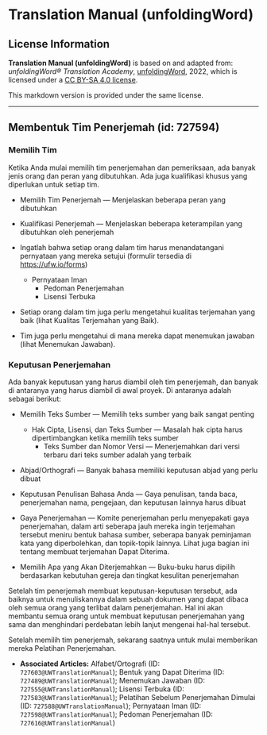 # Translation Manual (unfoldingWord)

## License Information

**Translation Manual (unfoldingWord)** is based on and adapted from: _unfoldingWord® Translation Academy_, [unfoldingWord](https://unfoldingword.org/utw), 2022, which is licensed under a [CC BY-SA 4.0 license](https://creativecommons.org/licenses/by-sa/4.0/legalcode.en).

This markdown version is provided under the same license.



--------------------------------

## Membentuk Tim Penerjemah (id: 727594)

### Memilih Tim

Ketika Anda mulai memilih tim penerjemahan dan pemeriksaan, ada banyak jenis orang dan peran yang dibutuhkan. Ada juga kualifikasi khusus yang diperlukan untuk setiap tim.

* Memilih Tim Penerjemah — Menjelaskan beberapa peran yang dibutuhkan
* Kualifikasi Penerjemah — Menjelaskan beberapa keterampilan yang dibutuhkan oleh penerjemah
* Ingatlah bahwa setiap orang dalam tim harus menandatangani pernyataan yang mereka setujui (formulir tersedia di https://ufw.io/forms)

    + Pernyataan Iman
        + Pedoman Penerjemahan
        + Lisensi Terbuka
* Setiap orang dalam tim juga perlu mengetahui kualitas terjemahan yang baik (lihat Kualitas Terjemahan yang Baik).
* Tim juga perlu mengetahui di mana mereka dapat menemukan jawaban (lihat Menemukan Jawaban).

### Keputusan Penerjemahan

Ada banyak keputusan yang harus diambil oleh tim penerjemah, dan banyak di antaranya yang harus diambil di awal proyek. Di antaranya adalah sebagai berikut:

* Memilih Teks Sumber — Memilih teks sumber yang baik sangat penting

    + Hak Cipta, Lisensi, dan Teks Sumber — Masalah hak cipta harus dipertimbangkan ketika memilih teks sumber
        + Teks Sumber dan Nomor Versi — Menerjemahkan dari versi terbaru dari teks sumber adalah yang terbaik
* Abjad/Orthografi — Banyak bahasa memiliki keputusan abjad yang perlu dibuat
* Keputusan Penulisan Bahasa Anda — Gaya penulisan, tanda baca, penerjemahan nama, pengejaan, dan keputusan lainnya harus dibuat
* Gaya Penerjemahan — Komite penerjemahan perlu menyepakati gaya penerjemahan, dalam arti seberapa jauh mereka ingin terjemahan tersebut meniru bentuk bahasa sumber, seberapa banyak peminjaman kata yang diperbolehkan, dan topik\-topik lainnya. Lihat juga bagian ini tentang membuat terjemahan Dapat Diterima.
* Memilih Apa yang Akan Diterjemahkan — Buku\-buku harus dipilih berdasarkan kebutuhan gereja dan tingkat kesulitan penerjemahan

Setelah tim penerjemah membuat keputusan\-keputusan tersebut, ada baiknya untuk menuliskannya dalam sebuah dokumen yang dapat dibaca oleh semua orang yang terlibat dalam penerjemahan. Hal ini akan membantu semua orang untuk membuat keputusan penerjemahan yang sama dan menghindari perdebatan lebih lanjut mengenai hal\-hal tersebut.

Setelah memilih tim penerjemah, sekarang saatnya untuk mulai memberikan mereka Pelatihan Penerjemahan.

* **Associated Articles:** Alfabet/Ortografi (ID: `727603@UWTranslationManual`); Bentuk yang Dapat Diterima (ID: `727489@UWTranslationManual`); Menemukan Jawaban (ID: `727555@UWTranslationManual`); Lisensi Terbuka (ID: `727583@UWTranslationManual`); Pelatihan Sebelum Penerjemahan Dimulai (ID: `727588@UWTranslationManual`); Pernyataan Iman (ID: `727598@UWTranslationManual`); Pedoman Penerjemahan (ID: `727616@UWTranslationManual`)

